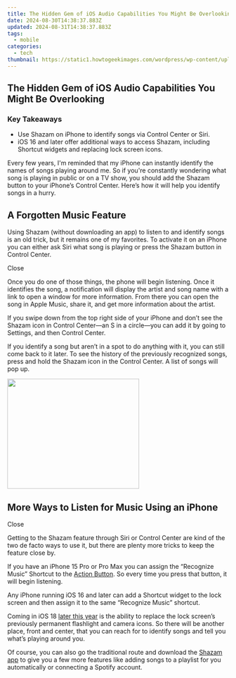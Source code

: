 ```yaml
---
title: The Hidden Gem of iOS Audio Capabilities You Might Be Overlooking
date: 2024-08-30T14:38:37.883Z
updated: 2024-08-31T14:38:37.883Z
tags:
  - mobile
categories:
  - tech
thumbnail: https://static1.howtogeekimages.com/wordpress/wp-content/uploads/2024/07/iphone-with-shazam-music-recognition.jpg
---
```


## The Hidden Gem of iOS Audio Capabilities You Might Be Overlooking

### Key Takeaways

* Use Shazam on iPhone to identify songs via Control Center or Siri.
* iOS 16 and later offer additional ways to access Shazam, including Shortcut widgets and replacing lock screen icons.

 Every few years, I'm reminded that my iPhone can instantly identify the names of songs playing around me. So if you're constantly wondering what song is playing in public or on a TV show, you should add the Shazam button to your iPhone’s Control Center. Here’s how it will help you identify songs in a hurry.

##  A Forgotten Music Feature

 Using Shazam (without downloading an app) to listen to and identify songs is an old trick, but it remains one of my favorites. To activate it on an iPhone you can either ask Siri what song is playing or press the Shazam button in Control Center.

Close 

 Once you do one of those things, the phone will begin listening. Once it identifies the song, a notification will display the artist and song name with a link to open a window for more information. From there you can open the song in Apple Music, share it, and get more information about the artist.

 If you swipe down from the top right side of your iPhone and don’t see the Shazam icon in Control Center—an S in a circle—you can add it by going to Settings, and then Control Center.

 If you identify a song but aren’t in a spot to do anything with it, you can still come back to it later. To see the history of the previously recognized songs, press and hold the Shazam icon in the Control Center. A list of songs will pop up.

<!-- affiliate ads begin -->
<a href="https://printrendy.pxf.io/c/5597632/1453719/17020" target="_top" id="1453719"><img src="//a.impactradius-go.com/display-ad/17020-1453719" border="0" alt="" width="300" height="250"/></a><img height="0" width="0" src="https://imp.pxf.io/i/5597632/1453719/17020" style="position:absolute;visibility:hidden;" border="0" />
<!-- affiliate ads end -->
##  More Ways to Listen for Music Using an iPhone

Close 

 Getting to the Shazam feature through Siri or Control Center are kind of the two de facto ways to use it, but there are plenty more tricks to keep the feature close by.

 If you have an iPhone 15 Pro or Pro Max you can assign the “Recognize Music” Shortcut to the [Action Button](https://youtube-lab.techidaily.com/banish-stutter-and-freeze-optimize-your-outriders-gameplay/). So every time you press that button, it will begin listening.

 Any iPhone running iOS 16 and later can add a Shortcut widget to the lock screen and then assign it to the same “Recognize Music” shortcut.

 Coming in iOS 18 [later this year](https://snapchat-videos.techidaily.com/new-convenient-tutorial-snapchat-installation-macos-style/) is the ability to replace the lock screen’s previously permanent flashlight and camera icons. So there will be another place, front and center, that you can reach for to identify songs and tell you what’s playing around you.

 Of course, you can also go the traditional route and download the [Shazam app](https://apps.apple.com/us/app/shazam-find-music-concerts/id284993459) to give you a few more features like adding songs to a playlist for you automatically or connecting a Spotify account.

<ins class="adsbygoogle"
     style="display:block"
     data-ad-format="autorelaxed"
     data-ad-client="ca-pub-7571918770474297"
     data-ad-slot="1223367746"></ins>



<ins class="adsbygoogle"
     style="display:block"
     data-ad-client="ca-pub-7571918770474297"
     data-ad-slot="8358498916"
     data-ad-format="auto"
     data-full-width-responsive="true"></ins>



